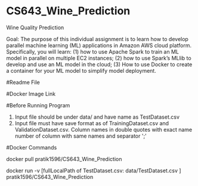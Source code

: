 # CS643_Wine_Prediction
Wine Quality Prediction

Goal: The purpose of this individual assignment is to learn how to develop parallel machine learning (ML) applications in Amazon AWS cloud platform. Specifically, you will learn: (1) how to use Apache Spark to train an ML model in parallel on multiple EC2 instances; (2) how to use Spark’s MLlib to develop and use an ML model in the cloud; (3) How to use Docker to create a container for your ML model to simplify model deployment.


#Readme File




#Docker Image Link



#Before Running Program
1) Input file should be under data/ and have name as TestDataset.csv
2) Input file must have save format as of TrainingDataset.csv and ValidationDataset.csv. Column names in double quotes with exact name number of column with same names and separator ';'



#Docker Commands

docker pull pratik1596/CS643_Wine_Prediction

docker run -v [fullLocalPath of TestDataset.csv: data/TestDataset.csv ] pratik1596/CS643_Wine_Prediction

